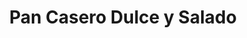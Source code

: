 ---
title: "Pan Casero Dulce y Salado"
url: /rancho-redondo/pan-casero-dulce-y-salado/
shop: Bäckerei
---
